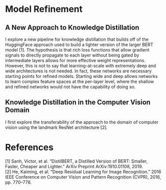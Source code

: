 # Model Refinement
## A New Approach to Knowledge Distillation
I explore a new pipeline for knowledge distillation that builds off of the HuggingFace approach used to build a lighter version of the larger BERT model [1]. The hypothesis is that rich loss functions that allow gradient signals to directly propagate to each layer without being gated by intermediate layers allows for more effective weight representations. However, this is not to say that learning-at-scale with extremely deep and wide architectures is not needed. In fact, these networks are necessary starting points for refined models. Starting wide and deep allows networks to learn complex feature spaces at the per-layer level, where the shallow and refined networks would not have the capability of doing so.
## Knowledge Distillation in the Computer Vision Domain
I first explore the transferability of the approach to the domain of computer vision using the landmark ResNet architecture [2].

# References
[1] Sanh, Victor, et al. “DistilBERT, a Distilled Version of BERT: Smaller, Faster, Cheaper and Lighter.” ArXiv Preprint ArXiv:1910.01108, 2019.\
[2] He, Kaiming, et al. “Deep Residual Learning for Image Recognition.” 2016 IEEE Conference on Computer Vision and Pattern Recognition (CVPR), 2016, pp. 770–778.
